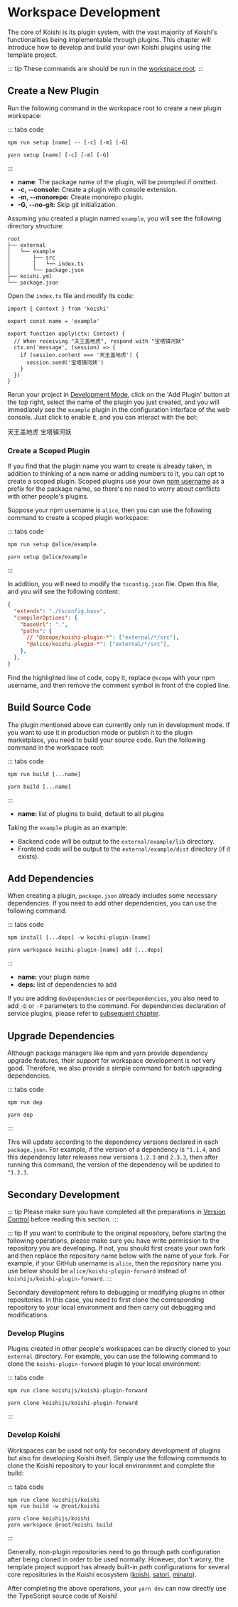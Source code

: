 # Workspace Development

The core of Koishi is its plugin system, with the vast majority of Koishi's functionalities being implementable through plugins. This chapter will introduce how to develop and build your own Koishi plugins using the template project.

::: tip
These commands are should be run in the [workspace root](./config.md#应用目录).
:::

## Create a New Plugin

Run the following command in the workspace root to create a new plugin workspace:

::: tabs code
```npm
npm run setup [name] -- [-c] [-m] [-G]
```
```yarn
yarn setup [name] [-c] [-m] [-G]
```
:::

- **name**: The package name of the plugin, will be prompted if omitted.
- **-c, --console:** Create a plugin with console extension.
- **-m, --monorepo:** Create monorepo plugin.
- **-G, --no-git:** Skip git initialization.

Assuming you created a plugin named `example`, you will see the following directory structure:

```diff{3-6}
root
├── external
│   └── example
│       ├── src
│       │   └── index.ts
│       └── package.json
├── koishi.yml
└── package.json
```

Open the `index.ts` file and modify its code:

```ts{6-11}
import { Context } from 'koishi'

export const name = 'example'

export function apply(ctx: Context) {
  // When receiving "天王盖地虎", respond with "宝塔镇河妖"
  ctx.on('message', (session) => {
    if (session.content === '天王盖地虎') {
      session.send('宝塔镇河妖')
    }
  })
}
```

Rerun your project in [Development Mode](./script.md#开发模式), click on the 'Add Plugin' button at the top right, select the name of the plugin you just created, and you will immediately see the `example` plugin in the configuration interface of the web console. Just click to enable it, and you can interact with the bot:

<chat-panel>
<chat-message nickname="Alice">天王盖地虎</chat-message>
<chat-message nickname="Koishi">宝塔镇河妖</chat-message>
</chat-panel>

### Create a Scoped Plugin

If you find that the plugin name you want to create is already taken, in addition to thinking of a new name or adding numbers to it, you can opt to create a scoped plugin. Scoped plugins use your own [npm username](./setup.md#注册-npm) as a prefix for the package name, so there's no need to worry about conflicts with other people's plugins.

Suppose your npm username is `alice`, then you can use the following command to create a scoped plugin workspace:

::: tabs code
```npm
npm run setup @alice/example
```
```yarn
yarn setup @alice/example
```
:::

In addition, you will need to modify the `tsconfig.json` file. Open this file, and you will see the following content:

```json {6}
{
  "extends": "./tsconfig.base",
  "compilerOptions": {
    "baseUrl": ".",
    "paths": {
      // "@scope/koishi-plugin-*": ["external/*/src"],
      "@alice/koishi-plugin-*": ["external/*/src"],
    },
  },
}
```

Find the highlighted line of code, copy it, replace `@scope` with your npm username, and then remove the comment symbol in front of the copied line.

## Build Source Code

The plugin mentioned above can currently only run in development mode. If you want to use it in production mode or publish it to the plugin marketplace, you need to build your source code. Run the following command in the workspace root:

::: tabs code
```npm
npm run build [...name]
```
```yarn
yarn build [...name]
```
:::

- **name:** list of plugins to build, default to all plugins

Taking the `example` plugin as an example:

- Backend code will be output to the `external/example/lib` directory.
- Frontend code will be output to the `external/example/dist` directory (if it exists).

## Add Dependencies

When creating a plugin, `package.json` already includes some necessary dependencies. If you need to add other dependencies, you can use the following command:

::: tabs code
```npm
npm install [...deps] -w koishi-plugin-[name]
```
```yarn
yarn workspace koishi-plugin-[name] add [...deps]
```
:::

- **name:** your plugin name
- **deps:** list of dependencies to add

If you are adding `devDependencies` or `peerDependencies`, you also need to add `-D` or `-P` parameters to the command. For dependencies declaration of service plugins, please refer to [subsequent chapter](../plugin/service.md#关于-peerdependencies).

## Upgrade Dependencies

Although package managers like npm and yarn provide dependency upgrade features, their support for workspace development is not very good. Therefore, we also provide a simple command for batch upgrading dependencies.

::: tabs code
```npm
npm run dep
```
```yarn
yarn dep
```
:::

This will update according to the dependency versions declared in each `package.json`. For example, if the version of a dependency is `^1.1.4`, and this dependency later releases new versions `1.2.3` and `2.3.3`, then after running this command, the version of the dependency will be updated to `^1.2.3`.

## Secondary Development

::: tip
Please make sure you have completed all the preparations in [Version Control](./setup.md#版本控制) before reading this section.
:::

::: tip
If you want to contribute to the original repository, before starting the following operations, please make sure you have write permission to the repository you are developing. If not, you should first create your own fork and then replace the repository name below with the name of your fork. For example, if your GitHub username is `alice`, then the repository name you use below should be `alice/koishi-plugin-forward` instead of `koishijs/koishi-plugin-forward`.
:::

Secondary development refers to debugging or modifying plugins in other repositories. In this case, you need to first clone the corresponding repository to your local environment and then carry out debugging and modifications.

### Develop Plugins

Plugins created in other people's workspaces can be directly cloned to your `external` directory. For example, you can use the following command to clone the `koishi-plugin-forward` plugin to your local environment:

::: tabs code
```npm
npm run clone koishijs/koishi-plugin-forward
```
```yarn
yarn clone koishijs/koishi-plugin-forward
```
:::

### Develop Koishi

Workspaces can be used not only for secondary development of plugins but also for developing Koishi itself. Simply use the following commands to clone the Koishi repository to your local environment and complete the build:

::: tabs code
```npm
npm run clone koishijs/koishi
npm run build -w @root/koishi
```
```yarn
yarn clone koishijs/koishi
yarn workspace @root/koishi build
```
:::

Generally, non-plugin repositories need to go through path configuration after being cloned in order to be used normally. However, don't worry, the template project support has already built-in path configurations for several core repositories in the Koishi ecosystem ([koishi](https://github.com/koishijs/koishi), [satori](https://github.com/satorijs/satori), [minato](https://github.com/shigma/minato)).

After completing the above operations, your `yarn dev` can now directly use the TypeScript source code of Koishi!

